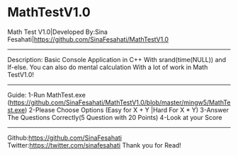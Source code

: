# MathTestV1.0
Math Test V1.0|Developed By:Sina Fesahati|https://github.com/SinaFesahati/MathTestV1.0
**************************************************************************************
Description:
Basic Console Application in C++ With srand(time(NULL)) and If-else.
You can also do mental calculation With a lot of work in Math TestV1.0!
**************************************************************************************
Guide:
1-Run MathTest.exe (https://github.com/SinaFesahati/MathTestV1.0/blob/master/mingw5/MathTest.exe)
2-Please Choose Options (Easy for X + Y |Hard For X * Y)
3-Answer The Questions Correctly(5 Question with 20 Points)
4-Look at your Score
**************************************************************************************
Github:https://github.com/SinaFesahati
Twitter:https://twitter.com/sinafesahati
Thank you for Read!
